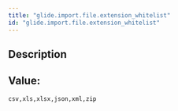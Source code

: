 ```yaml
---
title: "glide.import.file.extension_whitelist"
id: "glide.import.file.extension_whitelist"
---
```

## Description



## Value: 
```
csv,xls,xlsx,json,xml,zip
```